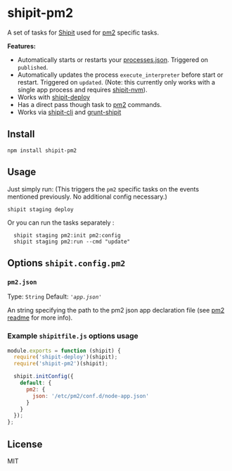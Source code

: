 # shipit-pm2

A set of tasks for [Shipit](https://github.com/shipitjs/shipit) used for [pm2](https://github.com/Unitech/pm2) specific tasks.

**Features:**

- Automatically starts or restarts your [processes.json](https://github.com/Unitech/PM2/blob/master/ADVANCED_README.md#json-app-declaration). Triggered on `published`.
- Automatically updates the process `execute_interpreter` before start or restart. Triggered on `updated`. (Note: this currently only works with a single app process and requires [shipit-nvm](https://github.com/callerc1/shipit-nvm)).
- Works with [shipit-deploy](https://github.com/shipitjs/shipit-deploy)
- Has a direct pass though task to [pm2](https://github.com/Unitech/pm2) commands.
- Works via [shipit-cli](https://github.com/shipitjs/shipit) and [grunt-shipit](https://github.com/shipitjs/grunt-shipit)

## Install

```
npm install shipit-pm2
```

## Usage

Just simply run: (This triggers the `pm2` specific tasks on the events mentioned previously. No additional config necessary.)

```
shipit staging deploy

```

Or you can run the tasks separately :

```
  shipit staging pm2:init pm2:config
  shipit staging pm2:run --cmd "update"
```


## Options `shipit.config.pm2`

### `pm2.json`

Type: `String`
Default: *`'app.json'`*

An string specifying the path to the pm2 json app declaration file (see [pm2 readme](https://github.com/Unitech/PM2/blob/master/ADVANCED_README.md#json-app-declaration) for more info).


### Example `shipitfile.js` options usage

```js
module.exports = function (shipit) {
  require('shipit-deploy')(shipit);
  require('shipit-pm2')(shipit);

  shipit.initConfig({
    default: {
      pm2: {
        json: '/etc/pm2/conf.d/node-app.json'
      }
    }
  });
};
```

## License

MIT
